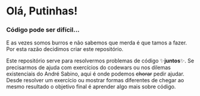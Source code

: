 # Olá, Putinhas!

### Código pode ser difícil…
E as vezes somos burros e não sabemos que merda é que tamos a fazer. Por esta razão decidimos criar este repositório. 

Este repositório serve para resolvermos problemas de código ✨**juntos**✨. Se precisarmos de ajuda com exercícios do codewars ou nos dilemas existenciais do André Sabino, aqui é onde podemos ~~chorar~~ pedir ajudar. Desde resolver um exercício ou mostrar formas diferentes de chegar ao mesmo resultado o objetivo final é aprender algo mais sobre código.
